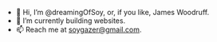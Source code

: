 - 👋 Hi, I’m @dreamingOfSoy, or, if you like, James Woodruff.
- 🌱 I’m currently building websites.
- 📫 Reach me at soygazer@gmail.com.

<!---
dreamingOfSoy/dreamingOfSoy is a ✨ special ✨ repository because its `README.md` (this file) appears on your GitHub profile.
You can click the Preview link to take a look at your changes.
--->
